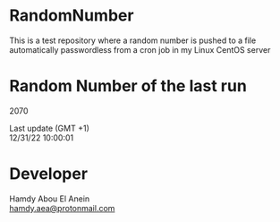 # RandomNumber    
This is a test repository where a random number is pushed to a file automatically passwordless from a cron job in my Linux CentOS server    
# Random Number of the last run   
2070
      
Last update (GMT +1)    
12/31/22 10:00:01
# Developer    
Hamdy Abou El Anein   
hamdy.aea@protonmail.com
